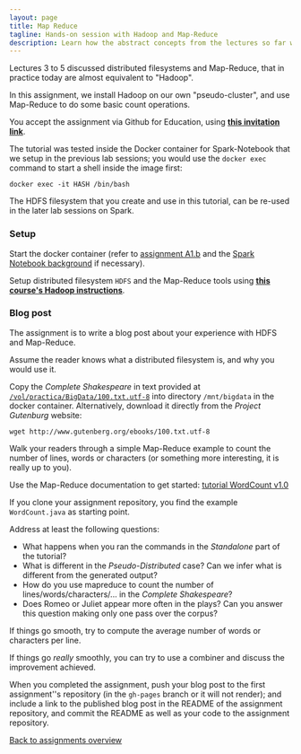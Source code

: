```yaml
---
layout: page
title: Map Reduce
tagline: Hands-on session with Hadoop and Map-Reduce
description: Learn how the abstract concepts from the lectures so far work out in practice.
---
```


Lectures 3 to 5 discussed distributed filesystems and Map-Reduce, that in practice today are almost equivalent to "Hadoop".

In this assignment, we install Hadoop on our own "pseudo-cluster", and use Map-Reduce to do some basic count operations.

You accept the assignment via Github for Education, using 
[__this invitation link__](https://classroom.github.com/assignment-invitations/aa78e0a3d4d8fd784c82239905254b9a).

The tutorial was tested inside the Docker container for Spark-Notebook that we setup in the previous lab sessions;
you would use the `docker exec` command to start a shell inside the image first:

```
docker exec -it HASH /bin/bash
```

The HDFS filesystem that you create and use in this tutorial, can be re-used in the later lab sessions on Spark.

### Setup

Start the docker container (refer to [assignment A1.b](A1b-docker.html)
and the [Spark Notebook background](../background/spark-notebook.html)
if necessary).

Setup distributed filesystem `HDFS` and the Map-Reduce tools using [__this course's Hadoop instructions__](../background/hadoop.html).

### Blog post

The assignment is to write a blog post about your experience with HDFS and Map-Reduce.

Assume the reader knows what a distributed filesystem is, and why you would use it.

Copy the *Complete Shakespeare* in text provided at 
[`/vol/practica/BigData/100.txt.utf-8`](file:///vol/practica/BigData/100.txt.utf-8)
into directory `/mnt/bigdata` in the docker container.
Alternatively, download it directly from the _Project Gutenburg_ website:

```
wget http://www.gutenberg.org/ebooks/100.txt.utf-8
```

Walk your readers through a simple Map-Reduce example to count the number of lines, words or characters 
(or something more interesting, it is really up to you).

Use the Map-Reduce documentation to get started:
[tutorial WordCount v1.0](https://hadoop.apache.org/docs/r2.7.3/hadoop-mapreduce-client/hadoop-mapreduce-client-core/MapReduceTutorial.html#Example:_WordCount_v1.0)

If you clone your assignment repository, you find the example `WordCount.java` as starting point. 

Address at least the following questions:
+ What happens when you ran the commands in the _Standalone_ part of the tutorial?
+ What is different in the _Pseudo-Distributed_ case?
  Can we infer what is different from the generated output?
+ How do you use mapreduce to count the number of lines/words/characters/... in the *Complete Shakespeare*?
+ Does Romeo or Juliet appear more often in the plays?
  Can you answer this question making only one pass over the corpus?

If things go smooth, try to compute the average number of words or characters per line.

If things go _really_ smoothly, you can try to use a combiner and discuss the improvement achieved.

When you completed the assignment, push your blog post to the first assignment''s repository
(in the `gh-pages` branch or it will not render);
and include a link to the published blog post in the README of the assignment repository,
and commit the README as well as your code to the assignment repository.

[Back to assignments overview](index.html)


